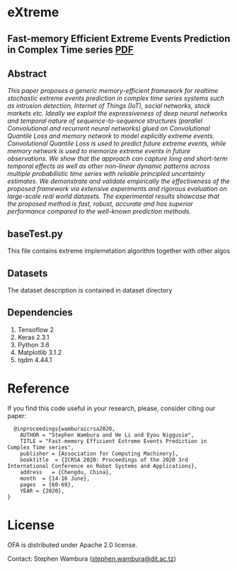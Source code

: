 # eXtreme
## Fast-memory Efficient Extreme Events Prediction in Complex Time series [PDF](https://doi.org/10.1145/3402597.3402609 "Downdoald the paper from here")

## Abstract
_This paper proposes a generic memory-efficient framework for realtime stochastic extreme events prediction in complex time series systems such as intrusion detection, Internet of Things (IoT), social networks, stock markets etc. Ideally we exploit the expressiveness of deep neural networks and temporal nature of sequence-to-sequence structures (parallel Convolutional and recurrent neural networks) glued on Convolutional Quantile Loss and memory network to model explicitly extreme events. Convolutional Quantile Loss is used to predict future extreme events, while memory network is used to memorize extreme events in future observations. We show that the approach can capture long and short-term temporal effects as well as other non-linear dynamic patterns across multiple probabilistic time series with reliable principled uncertainty estimates. We demonstrate and validate empirically the effectiveness of the proposed framework via extensive experiments and rigorous evaluation on large-scale real world datasets. The experimental results showcase that the proposed method is fast, robust, accurate and has superior performance compared to the well-known prediction methods._

## baseTest.py 
This file contains extreme implemetation algorithm together with other algos 

## Datasets
The dataset description is contained in dataset directory

## Dependencies
1. Tensoflow 2
2. Keras 2.3.1
3. Python 3.6
4. Matplotlib 3.1.2
5. tqdm 4.44.1


# Reference
If you find this code useful in your research, please, consider citing our paper:

```
  @inproceedings{wamburaicrsa2020,
	AUTHOR = "Stephen Wambura and He Li and Eyou Niggusie", 
	TITLE = "Fast-memory Efficient Extreme Events Prediction in Complex Time series",
	publisher = {Association for Computing Machinery},
	booktitle  = {ICRSA 2020: Proceedings of the 2020 3rd International Conference on Robot Systems and Applications},
	address   = {Chengdu, China},
	month  = {14-16 June},
	pages  = {60-69},
	YEAR = {2020},
}
```
# License
OFA is distributed under Apache 2.0 license.

Contact: Stephen Wambura (stephen.wambura@dit.ac.tz)
